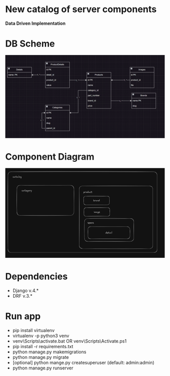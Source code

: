 # New catalog of server components
**Data Driven Implementation**

# DB Scheme
![sb_scheme](assets/db_scheme.png)

# Component Diagram
![component_diagram](assets/component_diagram.png)

# Dependencies
- Django v.4.*
- DRF v.3.*

# Run app
- pip install virtualenv
- virtualenv -p python3 venv
- venv\Scripts\activate.bat OR venv\Scripts\Activate.ps1
- pip install -r requirements.txt
- python manage.py makemigrations
- python manage.py migrate
- [optional] python mange.py createsuperuser (default: admin:admin)
- python manage.py runserver